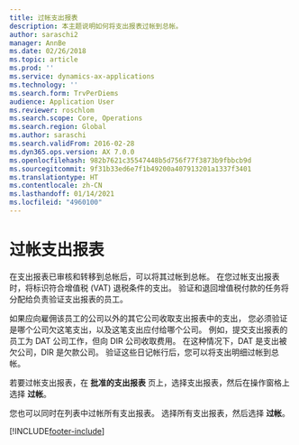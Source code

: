 ```yaml
---
title: 过帐支出报表
description: 本主题说明如何将支出报表过帐到总帐。
author: saraschi2
manager: AnnBe
ms.date: 02/26/2018
ms.topic: article
ms.prod: ''
ms.service: dynamics-ax-applications
ms.technology: ''
ms.search.form: TrvPerDiems
audience: Application User
ms.reviewer: roschlom
ms.search.scope: Core, Operations
ms.search.region: Global
ms.author: saraschi
ms.search.validFrom: 2016-02-28
ms.dyn365.ops.version: AX 7.0.0
ms.openlocfilehash: 982b7621c35547448b5d756f77f3873b9fbbcb9d
ms.sourcegitcommit: 9f31b33ed6e7f1b49200a407913201a1337f3401
ms.translationtype: HT
ms.contentlocale: zh-CN
ms.lasthandoff: 01/14/2021
ms.locfileid: "4960100"
---
```

# <a name="post-an-expense-report"></a>过帐支出报表

在支出报表已审核和转移到总帐后，可以将其过帐到总帐。 在您过帐支出报表时，将标识符合增值税 (VAT) 退税条件的支出。 验证和退回增值税付款的任务将分配给负责验证支出报表的员工。

如果应向雇佣该员工的公司以外的其它公司收取支出报表中的支出， 您必须验证是哪个公司欠这笔支出，以及这笔支出应付给哪个公司。 例如，提交支出报表的员工为 DAT 公司工作，但向 DIR 公司收取费用。 在这种情况下，DAT 是支出被欠公司，DIR 是欠款公司。 验证这些日记帐行后，您可以将支出明细过帐到总帐。

若要过帐支出报表，在 **批准的支出报表** 页上，选择支出报表，然后在操作窗格上选择 **过帐**。

您也可以同时在列表中过帐所有支出报表。 选择所有支出报表，然后选择 **过帐**。


[!INCLUDE[footer-include](../includes/footer-banner.md)]